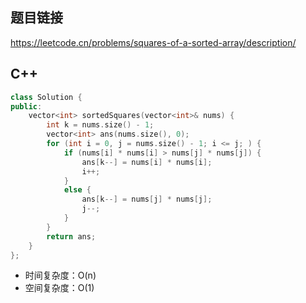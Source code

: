 ## 题目链接

https://leetcode.cn/problems/squares-of-a-sorted-array/description/

## C++

```C++
class Solution {
public:
    vector<int> sortedSquares(vector<int>& nums) {
        int k = nums.size() - 1;
        vector<int> ans(nums.size(), 0);
        for (int i = 0, j = nums.size() - 1; i <= j; ) {
            if (nums[i] * nums[i] > nums[j] * nums[j]) {
                ans[k--] = nums[i] * nums[i];
                i++;
            }
            else {
                ans[k--] = nums[j] * nums[j];
                j--;
            }
        }
        return ans;
    }
};
```

- 时间复杂度：O(n)
- 空间复杂度：O(1)

